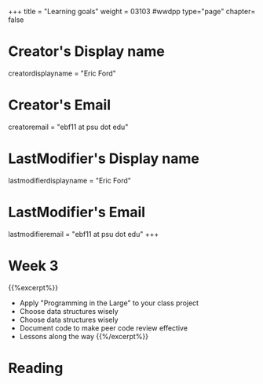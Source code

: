 +++
title = "Learning goals"
weight = 03103  #wwdpp
type="page"
chapter= false

# Creator's Display name
creatordisplayname = "Eric Ford"
# Creator's Email
creatoremail = "ebf11 at psu dot edu"
# LastModifier's Display name
lastmodifierdisplayname = "Eric Ford"
# LastModifier's Email
lastmodifieremail = "ebf11 at psu dot edu"
+++

# Week 3
{{%excerpt%}}
- Apply "Programming in the Large" to your class project 
- Choose data structures wisely
- Choose data structures wisely
- Document code to make peer code review effective
- Lessons along the way
{{%/excerpt%}}

# Reading
